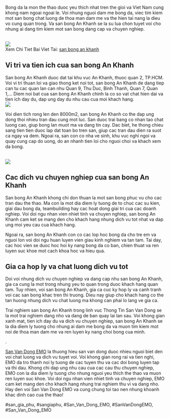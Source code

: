 <p>Bong da la mon the thao duoc yeu thich nhat tren the gioi va Viet Nam cung khong nam ngoai ngoai le. Voi nhung nguoi dam me bong da, viec tim kiem mot san bong chat luong de thoa man dam me va the hien tai nang la dieu vo cung quan trong. Va san bong An Khanh se la su lua chon tuyet voi cho nhung ai dang tim kiem mot san bong dang cap va chuyen nghiep.</p><br><img src="https://sanbongdepemo.com/wp-content/uploads/2024/12/san-van-dong-phu-tho.png"></br>
Xem Chi Tiet Bai Viet Tai: <a href="https://sanbongdepemo.com/san-bong-an-khanh/">san bong an khanh</a><h2>Vi tri va tien ich cua san bong An Khanh</h2><p>San bong An Khanh duoc dat tai khu vuc An Khanh, thuoc quan 2, TP.HCM. Voi vi tri thuan loi va giao thong ket noi tot, san bong An Khanh de dang tiep can tu cac quan lan can nhu Quan 9, Thu Duc, Binh Thanh, Quan 7, Quan 1,… Diem noi bat cua san bong An Khanh chinh la co so vat chat hien dai va tien ich day du, dap ung day du nhu cau cua moi khach hang.<br><img src="https://sanbongdepemo.com/wp-content/uploads/2024/12/2.png"></br><p>Voi dien tich rong len den 8000m2, san bong An Khanh co the dap ung dong thoi nhieu tran dau cung mot luc. San duoc trai bang co nhan tao chat luong cao, giup bong lan muot ma va dang tin cay. Dac biet, he thong chieu sang tien tien duoc lap dat toan bo tren san, giup cac tran dau dien ra suot ca ngay va dem. Ngoai ra, san con co nha ve sinh, khu vuc nghi ngoi va quay cung cap do uong, do an nhanh tien loi cho nguoi choi va khach xem da bong.</p><br><img src="https://sanbongdepemo.com/wp-content/uploads/2024/12/san-bong-an-khanh.png"></br><h2>Cac dich vu chuyen nghiep cua san bong An Khanh</h2><p>San bong An Khanh khong chi don thuan la mot san bong phuc vu cho cac tran dau the thao. Ma con la mot dia diem ly tuong de to chuc cac su kien, giai dau bong da, teambuilding hay cac hoat dong giai tri cua cac doanh nghiep. Voi doi ngu nhan vien nhiet tinh va chuyen nghiep, san bong An Khanh cam ket se mang den cho khach hang nhung dich vu tot nhat va dap ung moi yeu cau cua khach hang.<p>Ngoai ra, san bong An Khanh con co cac lop hoc bong da cho tre em va nguoi lon voi doi ngu huan luyen vien giau kinh nghiem va tan tam. Tai day, cac hoc vien se duoc hoc hoi ky nang bong da co ban, chien thuat va ren luyen suc khoe mot cach khoa hoc va hieu qua.</p><h2>Gia ca hop ly va chat luong dich vu tot</h2><p>Doi voi nhung dich vu chuyen nghiep va dang cap nhu san bong An Khanh, gia ca cung la mot trong nhung yeu to quan trong duoc khach hang quan tam. Tuy nhien, voi san bong An Khanh, gia ca cuc ky hop ly va canh tranh voi cac san bong khac tren thi truong. Dieu nay giup cho khach hang co the tan huong nhung dich vu chat luong ma khong can phai lo lang ve gia ca.<p>Trai nghiem san bong An Khanh trong linh vuc Thong Tin San Van Dong se la mot trai nghiem dang nho va dang de ban quay lai lan sau. Voi khong gian xanh mat, tien ich day du va dich vu chuyen nghiep, san bong An Khanh se la dia diem ly tuong cho nhung ai dam me bong da va muon tim kiem mot noi de thoa man dam me va ren luyen ky nang choi bong cua minh.</p><p>. 

<a href="https://sanbongdepemo.com/">San Van Dong EMO</a> la thuong hieu san van dong duoc nhieu nguoi biet den voi chat luong va dich vu tuyet voi. Voi khong gian rong rai va tien nghi, EMO da tro thanh noi ly tuong de cac tuyen thu va cac doi bong luyen tap va thi dau. Khong chi dap ung nhu cau cua cac cau thu chuyen nghiep, EMO con la dia diem ly tuong cho nhung nguoi yeu thich the thao va muon ren luyen suc khoe. Voi doi ngu nhan vien nhiet tinh va chuyen nghiep, EMO cam ket mang den cho khach hang nhung trai nghiem thu vi va dang nho. Hay den voi San Van Dong EMO va cung chung toi tao nen nhung khoanh khac dinh cao cua the thao!</p>
#san_gia_phu, #sangiaphu, #San_Van_Dong_EMO, #SanVanDongEMO, #San_Van_Dong_EMO
